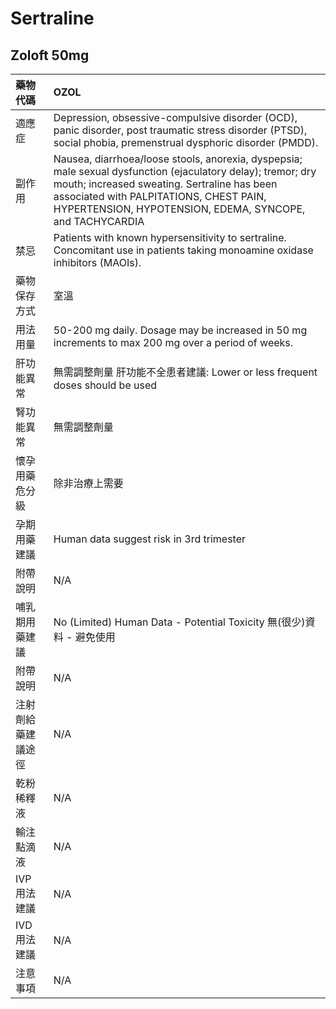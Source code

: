 # Sertraline

## Zoloft  50mg

| 藥物代碼 | OZOL |
| :--- | :--- |
| 適應症 | Depression, obsessive-compulsive disorder \(OCD\), panic disorder, post traumatic stress disorder \(PTSD\), social phobia, premenstrual dysphoric disorder \(PMDD\). |
| 副作用 | Nausea, diarrhoea/loose stools, anorexia, dyspepsia; male sexual dysfunction \(ejaculatory delay\); tremor; dry mouth; increased sweating. Sertraline has been associated with PALPITATIONS, CHEST PAIN, HYPERTENSION, HYPOTENSION, EDEMA, SYNCOPE, and TACHYCARDIA |
| 禁忌 | Patients with known hypersensitivity to sertraline. Concomitant use in patients taking monoamine oxidase inhibitors \(MAOIs\). |
| 藥物保存方式 | 室溫 |
| 用法用量 | 50-200 mg daily. Dosage may be increased in 50 mg increments to max 200 mg over a period of weeks. |
| 肝功能異常 | 無需調整劑量  肝功能不全患者建議: Lower or less frequent doses should be used |
| 腎功能異常 | 無需調整劑量 |
| 懷孕用藥危分級 | 除非治療上需要 |
| 孕期用藥建議 | Human data suggest risk in 3rd trimester |
| 附帶說明 | N/A |
| 哺乳期用藥建議 | No \(Limited\) Human Data - Potential Toxicity 無\(很少\)資料 - 避免使用 |
| 附帶說明 | N/A |
| 注射劑給藥建議途徑 | N/A |
| 乾粉稀釋液 | N/A |
| 輸注點滴液 | N/A |
| IVP 用法建議 | N/A |
| IVD 用法建議 | N/A |
| 注意事項 | N/A |

